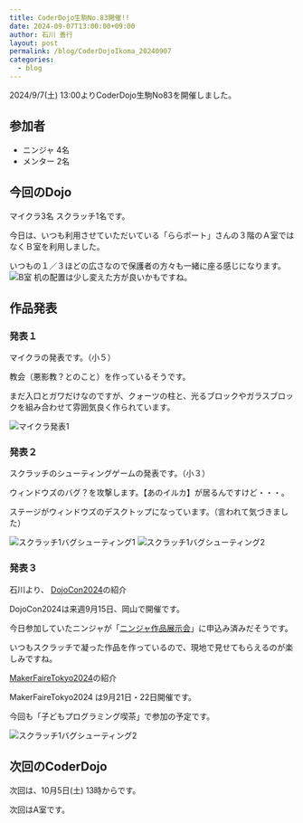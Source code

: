 ```yaml
---
title: CoderDojo生駒No.83開催!!
date: 2024-09-07T13:00:00+09:00
author: 石川 善行
layout: post
permalink: /blog/CoderDojoIkoma_20240907
categories:
  - blog
---
```

2024/9/7(土) 13:00よりCoderDojo生駒No83を開催しました。

## 参加者

- ニンジャ 4名
- メンター 2名

## 今回のDojo

マイクラ3名
スクラッチ1名です。

今日は、いつも利用させていただいている「ららポート」さんの３階のＡ室ではなくＢ室を利用しました。

いつもの１／３ほどの広さなので保護者の方々も一緒に座る感じになります。
![B室](/assets/images/2024/09/0907_1.jpg)
机の配置は少し変えた方が良いかもですね。

## 作品発表
### 発表１
マイクラの発表です。（小５）

教会（悪影教？とのこと）を作っているそうです。

まだ入口とガワだけなのですが、クォーツの柱と、光るブロックやガラスブロックを組み合わせて雰囲気良く作られています。

![マイクラ発表1](/assets/images/2024/09/0907_2.jpg)

### 発表２
スクラッチのシューティングゲームの発表です。（小３）

ウィンドウズのバグ？を攻撃します。【あのイルカ】が居るんですけど・・・。

ステージがウィンドウズのデスクトップになっています。（言われて気づきました）

![スクラッチ1バグシューティング1](/assets/images/2024/09/0907_3.jpg)
![スクラッチ1バグシューティング2](/assets/images/2024/09/0907_4.jpg)

### 発表３
石川より、
[DojoCon2024](https://dojocon2024.coderdojo.jp/)の紹介

DojoCon2024は来週9月15日、岡山で開催です。

今日参加していたニンジャが「[ニンジャ作品展示会](https://dojocon2024.coderdojo.jp/expo/)」に申込み済みだそうです。

いつもスクラッチで凝った作品を作っているので、現地で見せてもらえるのが楽しみですね。

[MakerFaireTokyo2024](https://makezine.jp/event/mft2024/)の紹介

MakerFaireTokyo2024 は9月21日・22日開催です。

今回も「子どもプログラミング喫茶」で参加の予定です。

![スクラッチ1バグシューティング2](/assets/images/2024/09/0907_5.jpg)

## 次回のCoderDojo
次回は、10月5日(土) 13時からです。

次回はA室です。
